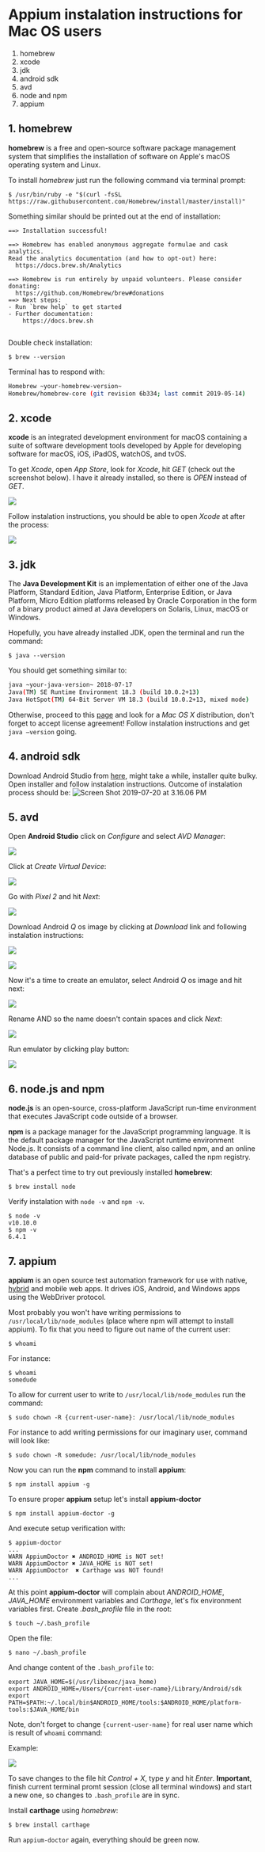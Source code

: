 # Appium instalation instructions for Mac OS users

1. homebrew
2. xcode
3. jdk
4. android sdk
5. avd
6. node and npm
7. appium

## 1. homebrew

**homebrew** is a free and open-source software package management system that simplifies the installation of software on Apple's macOS operating system and Linux.

To install *homebrew* just run the following command via terminal prompt:

```	shell
$ /usr/bin/ruby -e "$(curl -fsSL https://raw.githubusercontent.com/Homebrew/install/master/install)"

```

Something similar should be printed out at the end of installation:

```shell
==> Installation successful!

==> Homebrew has enabled anonymous aggregate formulae and cask analytics.
Read the analytics documentation (and how to opt-out) here:
  https://docs.brew.sh/Analytics

==> Homebrew is run entirely by unpaid volunteers. Please consider donating:
  https://github.com/Homebrew/brew#donations
==> Next steps:
- Run `brew help` to get started
- Further documentation: 
    https://docs.brew.sh
   
```

Double check installation:

```shell
$ brew --version
```

Terminal has to respond with:

```bash
Homebrew ~your-homebrew-version~
Homebrew/homebrew-core (git revision 6b334; last commit 2019-05-14)
```

## 2. xcode

**xcode** is an integrated development environment for macOS containing a suite of software development tools developed by Apple for developing software for macOS, iOS, iPadOS, watchOS, and tvOS.

To get *Xcode*, open *App Store*, look for *Xcode*, hit *GET* (check out the screenshot below). I have it already installed, so there is *OPEN* instead of *GET*.

![](./Screen_Shot_2019-07-20_at_2.16.26PM.png)

Follow instalation instructions, you should be able to open *Xcode* at after the process:

![](./Screen_Shot_2019-07-20_at_2.49.03PM.png)

## 3. jdk

The **Java Development Kit** is an implementation of either one of the Java Platform, Standard Edition, Java Platform, Enterprise Edition, or Java Platform, Micro Edition platforms released by Oracle Corporation in the form of a binary product aimed at Java developers on Solaris, Linux, macOS or Windows.

Hopefully, you have already installed JDK, open the terminal and run the command:

```shell
$ java --version
```

You should get something similar to:

```bash
java ~your-java-version~ 2018-07-17
Java(TM) SE Runtime Environment 18.3 (build 10.0.2+13)
Java HotSpot(TM) 64-Bit Server VM 18.3 (build 10.0.2+13, mixed mode)
```

Otherwise, proceed to this [page](https://www.oracle.com/technetwork/java/javase/downloads/jdk8-downloads-2133151.html) and look for a *Mac OS X* distribution, don't forget to accept license agreement! Follow instalation instructions and get `java —version` going. 

## 4. android sdk

Download Android Studio from [here](https://developer.android.com/studio?pkg=studio), might take a while, installer quite bulky. Open installer and follow instalation instructions. Outcome of instalation process should be: ![Screen Shot 2019-07-20 at 3.16.06 PM](./Screen_Shot_2019-07-20_at_3.16.06PM.png)

## 5. avd

Open **Android Studio** click on *Configure* and select *AVD Manager*:

![](./Screen_Shot_2019-07-20_at_5.01.02PM.png)

Click at *Create Virtual Device*:

![](./Screen_Shot_2019-07-20_at_5.02.30PM.png)

Go with *Pixel 2* and hit *Next*:

![](./Screen_Shot_2019-07-20_at_5.03.29PM.png)

Download Android *Q* os image by clicking at *Download* link and following instalation instructions:

![](./Screen_Shot_2019-07-20_at_5.04.29PM.png)

![](./Screen_Shot_2019-07-20_at_5.08.52PM.png)

Now it's a time to create an emulator, select Android *Q* os image and hit next:

![](./Screen_Shot_2019-07-20_at_5.14.51PM.png)

Rename AND so the name doesn't contain spaces and click *Next*:

![](./Screen_Shot_2019-07-20_at_5.15.16PM.png)

Run emulator by clicking play button:

![](./Screen_Shot_2019-07-20_at_5.16.26PM.png)

## 6. node.js and npm

**node.js** is an open-source, cross-platform JavaScript run-time environment that executes JavaScript code outside of a browser.

**npm** is a package manager for the JavaScript programming language. It is the default package manager for the JavaScript runtime environment Node.js. It consists of a command line client, also called npm, and an online database of public and paid-for private packages, called the npm registry.

That's a perfect time to try out previously installed **homebrew**:

```shell
$ brew install node
```

Verify instalation with `node -v` and `npm -v`.

```shell
$ node -v
v10.10.0
$ npm -v
6.4.1
```

## 7. appium

**appium** is an open source test automation framework for use with native, [hybrid](http://appium.io/docs/en/writing-running-appium/web/hybrid/) and mobile web apps. It drives iOS, Android, and Windows apps using the WebDriver protocol.

Most probably you won't have writing permissions to `/usr/local/lib/node_modules` (place where npm will attempt to install appium). To fix that you need to figure out name of the current user: 

```shell
$ whoami
```

For instance:

```shell
$ whoami
somedude
```

To allow for current user to write to `/usr/local/lib/node_modules`  run the command:

```shell
$ sudo chown -R {current-user-name}: /usr/local/lib/node_modules
```

For instance to add writing permissions for our imaginary user, command will look like: 

```shell
$ sudo chown -R somedude: /usr/local/lib/node_modules
```

Now you can run the **npm** command to install **appium**:

```shell
$ npm install appium -g
```

To ensure proper **appium** setup let's install **appium-doctor** 

```shell
$ npm install appium-doctor -g
```

And execute setup verification with:

```shell
$ appium-doctor
...
WARN AppiumDoctor ✖ ANDROID_HOME is NOT set!
WARN AppiumDoctor ✖ JAVA_HOME is NOT set!
WARN AppiumDoctor  ✖ Carthage was NOT found!
...
```

At this point **appium-doctor** will complain about *ANDROID_HOME*, *JAVA_HOME* environment variables and *Carthage*, let's fix environment variables first. Create *.bash_profile* file in the root:

```shell
$ touch ~/.bash_profile
```

Open the file:

```shell
$ nano ~/.bash_profile
```

And change content of the `.bash_profile` to:

```shell
export JAVA_HOME=$(/usr/libexec/java_home)
export ANDROID_HOME=/Users/{current-user-name}/Library/Android/sdk
export PATH=$PATH:~/.local/bin$ANDROID_HOME/tools:$ANDROID_HOME/platform-tools:$JAVA_HOME/bin
```

 Note, don't forget to change `{current-user-name}` for real user name which is result of `whoami` command:

Example:

 ![](./Screen_Shot_2019-07-20_at_4.46.16PM.png)

To save changes to the file hit *Control + X*, type *y* and hit *Enter*. **Important**, finish current terminal promt session (close all terminal windows) and start a new one, so changes to `.bash_profile` are in sync.

Install **carthage** using *homebrew*:

```shell
$ brew install carthage
```

Run `appium-doctor` again, everything should be green now.

